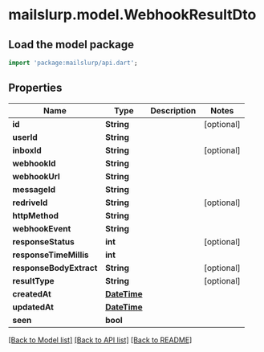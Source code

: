 # mailslurp.model.WebhookResultDto

## Load the model package
```dart
import 'package:mailslurp/api.dart';
```

## Properties
Name | Type | Description | Notes
------------ | ------------- | ------------- | -------------
**id** | **String** |  | [optional] 
**userId** | **String** |  | 
**inboxId** | **String** |  | [optional] 
**webhookId** | **String** |  | 
**webhookUrl** | **String** |  | 
**messageId** | **String** |  | 
**redriveId** | **String** |  | [optional] 
**httpMethod** | **String** |  | 
**webhookEvent** | **String** |  | 
**responseStatus** | **int** |  | [optional] 
**responseTimeMillis** | **int** |  | 
**responseBodyExtract** | **String** |  | [optional] 
**resultType** | **String** |  | [optional] 
**createdAt** | [**DateTime**](DateTime) |  | 
**updatedAt** | [**DateTime**](DateTime) |  | 
**seen** | **bool** |  | 

[[Back to Model list]](../README#documentation-for-models) [[Back to API list]](../README#documentation-for-api-endpoints) [[Back to README]](../README)


